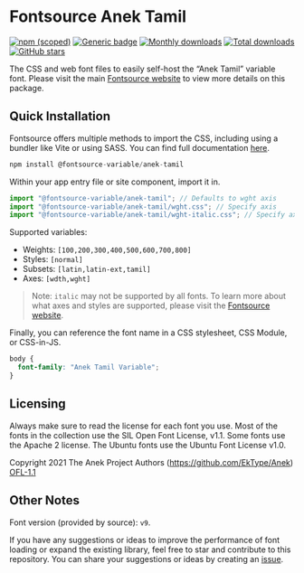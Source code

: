 # Fontsource Anek Tamil

[![npm (scoped)](https://img.shields.io/npm/v/@fontsource-variable/anek-tamil?color=brightgreen)](https://www.npmjs.com/package/@fontsource-variable/anek-tamil) [![Generic badge](https://img.shields.io/badge/fontsource-passing-brightgreen)](https://github.com/fontsource/fontsource) [![Monthly downloads](https://badgen.net/npm/dm/@fontsource-variable/anek-tamil)](https://github.com/fontsource/fontsource) [![Total downloads](https://badgen.net/npm/dt/@fontsource-variable/anek-tamil)](https://github.com/fontsource/fontsource) [![GitHub stars](https://img.shields.io/github/stars/fontsource/fontsource.svg?style=social&label=Star)](https://github.com/fontsource/fontsource/stargazers)

The CSS and web font files to easily self-host the “Anek Tamil” variable font. Please visit the main [Fontsource website](https://fontsource.org/fonts/anek-tamil) to view more details on this package.

## Quick Installation

Fontsource offers multiple methods to import the CSS, including using a bundler like Vite or using SASS. You can find full documentation [here](https://fontsource.org/docs/getting-started/introduction).

```javascript
npm install @fontsource-variable/anek-tamil
```

Within your app entry file or site component, import it in.

```javascript
import "@fontsource-variable/anek-tamil"; // Defaults to wght axis
import "@fontsource-variable/anek-tamil/wght.css"; // Specify axis
import "@fontsource-variable/anek-tamil/wght-italic.css"; // Specify axis and style
```

Supported variables:
- Weights: `[100,200,300,400,500,600,700,800]`
- Styles: `[normal]`
- Subsets: `[latin,latin-ext,tamil]`
- Axes: `[wdth,wght]`

> Note: `italic` may not be supported by all fonts. To learn more about what axes and styles are supported, please visit the [Fontsource website](https://fontsource.org/fonts/anek-tamil).

Finally, you can reference the font name in a CSS stylesheet, CSS Module, or CSS-in-JS.

```css
body {
  font-family: "Anek Tamil Variable";
}
```

## Licensing
Always make sure to read the license for each font you use. Most of the fonts in the collection use the SIL Open Font License, v1.1. Some fonts use the Apache 2 license. The Ubuntu fonts use the Ubuntu Font License v1.0.

Copyright 2021 The Anek Project Authors (https://github.com/EkType/Anek)
[OFL-1.1](http://scripts.sil.org/OFL)

## Other Notes
Font version (provided by source): `v9`.

If you have any suggestions or ideas to improve the performance of font loading or expand the existing library, feel free to star and contribute to this repository. You can share your suggestions or ideas by creating an [issue](https://github.com/fontsource/fontsource/issues).